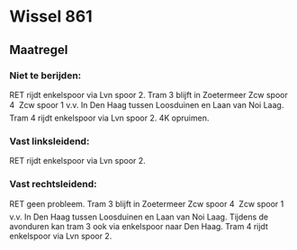 # Wissel 861
## Maatregel
### Niet te berijden:
RET rijdt enkelspoor via Lvn spoor 2.
Tram 3 blijft in Zoetermeer Zcw spoor 4  Zcw spoor 1 v.v.
In Den Haag tussen Loosduinen en Laan van Noi Laag.
Tram 4 rijdt enkelspoor via Lvn spoor 2.
4K opruimen.
### Vast linksleidend:
RET rijdt enkelspoor via Lvn spoor 2.
### Vast rechtsleidend:
RET geen probleem.
Tram 3 blijft in Zoetermeer Zcw spoor 4  Zcw spoor 1 v.v.
In Den Haag tussen Loosduinen en Laan van Noi Laag.
Tijdens de avonduren kan tram 3 ook via enkelspoor naar Den Haag.
Tram 4 rijdt enkelspoor via Lvn spoor 2.